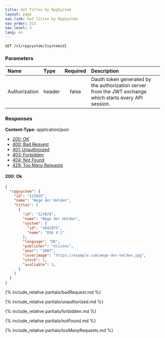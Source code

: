 ```yaml
---
title: Get Titles by RpgSystem
layout: page
nav_link: Get Titles by RpgSystem
nav_order: 313
nav_level: 3
lang: en
---
```


```
GET /v1/rpgsystem/{systemid}
```
### Parameters

| Name | Type  | Required | Description |
|:--------------|:--------|:----------:|:----------------------------------------------------------------------------------|
| Authorization | header | false | Oauth token generated by the authorization server from the JWT exchange which starts every API session. |

### Responses
**Content-Type:** application/json
- [200: OK](#200getTitlesByRpgSystem)
- [400: Bad Request](#400getTitlesByRpgSystem)
- [401: Unauthroized](#401getTitlesByRpgSystem)
- [403: Forbidden](#403getTitlesByRpgSystem)
- [404: Not Found](#404getTitlesByRpgSystem)
- [429: Too Many Requests](#429getTitlesByRpgSystem)

#### 200: Ok
```json
{
  "rpgsystem": {
    "id": "123829",
    "name": "Wege der Helden",
    "titles": [
      {
        "id": "123829",
        "name": "Wege der Helden",
        "system": {
          "id": "3042975",
          "name": "DSA 4.1"
        },
        "language": "DE",
        "publisher": "Ulisses",
        "year": "2007",
        "coverimage": "https://example.com/wege-der-helden.jpg",
        "stock": 5,
        "avaliable": 5,
      }
    ]
  }
}
```

{% include_relative partials/badRequest.md %}

{% include_relative partials/unauthorized.md %}

{% include_relative partials/forbidden.md %}

{% include_relative partials/notFound.md %}

{% include_relative partials/tooManyRequests.md %}
